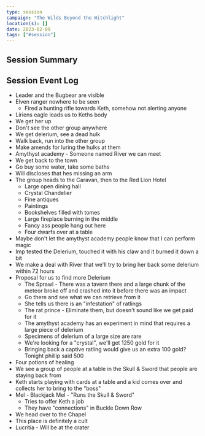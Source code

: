 ```yaml
---
type: session
campaign: "The Wilds Beyond the Witchlight"
location(s): []
date: 2023-02-09
tags: ["#session"]
---
```


## Session Summary

## Session Event Log

- Leader and the Bugbear are visible
- Elven ranger nowhere to be seen
	- Fired a hunting rifle towards Keth, somehow not alerting anyone
- Liriens eagle leads us to Keths body
- We get her up
- Don't see the other group anywhere
- We get delerium, see a dead hulk
- Walk back, run into the other group
- Make amends for luring the hulks at them
- Amythyst academy - Someone named River we can meet
- We get back to the town
- Go buy some water, take some baths
- Will discloses that hes missing an arm
- The group heads to the Caravan, then to the Red Lion Hotel
	- Large open dining hall
	- Crystal Chandelier
	- Fine antiques
	- Paintings
	- Bookshelves filled with tomes
	- Large fireplace burning in the middle
	- Fancy ass people hang out here
	- Four dwarfs over at a table
- Maybe don't let the amythyst academy people know that I can perform magic
- Imp tested the Delerium, touched it with his claw and it burned it down a bit
- We make a deal with River that we'll try to bring her back some delerium within 72 hours
- Proposal for us to find more Delerium
	- The Sprawl - There was a tavern there and a large chunk of the meteor broke off and crashed into it before there was an impact
	- Go there and see what we can retrieve from it
	- She tells us there is an "infestation" of ratlings
	- The rat prince - Eliminate them, but doesn't sound like we get paid for it
	- The amythyst academy has an experiment in mind that requires a large piece of delerium
	- Specimens of delerium of a large size are rare
	- We're looking for a "crystal", we'll get 1250 gold for it
	- Bringing back a captive ratling would give us an extra 100 gold? Tonight phillip said 500
- Four potions of healing
- We see a group of people at a table in the Skull & Sword that people are staying back from
- Keth starts playing with cards at a table and a kid comes over and collects her to bring to the "boss"
- Mel - Blackjack Mel - "Runs the Skull & Sword"
	- Tries to offer Keth a job
	- They have "connections" in Buckle Down Row
- We head over to the Chapel
- This place is definitely a cult
- Lucritia - Will be at the crater


